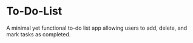 # To-Do-List
A minimal yet functional to-do list app allowing users to add, delete, and mark tasks as completed.
